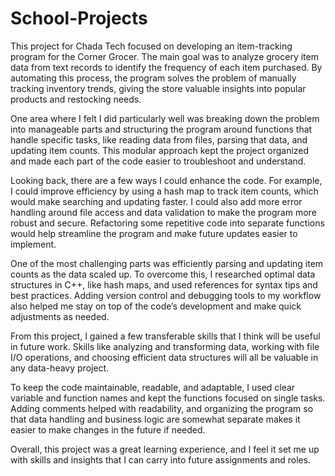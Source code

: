# School-Projects
This project for Chada Tech focused on developing an item-tracking program for the Corner Grocer. The main goal was to analyze grocery item data from text records to identify the frequency of each item purchased. By automating this process, the program solves the problem of manually tracking inventory trends, giving the store valuable insights into popular products and restocking needs.

One area where I felt I did particularly well was breaking down the problem into manageable parts and structuring the program around functions that handle specific tasks, like reading data from files, parsing that data, and updating item counts. This modular approach kept the project organized and made each part of the code easier to troubleshoot and understand.

Looking back, there are a few ways I could enhance the code. For example, I could improve efficiency by using a hash map to track item counts, which would make searching and updating faster. I could also add more error handling around file access and data validation to make the program more robust and secure. Refactoring some repetitive code into separate functions would help streamline the program and make future updates easier to implement.

One of the most challenging parts was efficiently parsing and updating item counts as the data scaled up. To overcome this, I researched optimal data structures in C++, like hash maps, and used references for syntax tips and best practices. Adding version control and debugging tools to my workflow also helped me stay on top of the code’s development and make quick adjustments as needed.

From this project, I gained a few transferable skills that I think will be useful in future work. Skills like analyzing and transforming data, working with file I/O operations, and choosing efficient data structures will all be valuable in any data-heavy project.

To keep the code maintainable, readable, and adaptable, I used clear variable and function names and kept the functions focused on single tasks. Adding comments helped with readability, and organizing the program so that data handling and business logic are somewhat separate makes it easier to make changes in the future if needed.

Overall, this project was a great learning experience, and I feel it set me up with skills and insights that I can carry into future assignments and roles.

